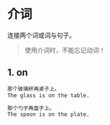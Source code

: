 # 介词

连接两个词或词与句子。

> 使用介词时，不能忘记动词！

## 1. on

```txt
那个玻璃杯再桌子上。
The glass is on the table.
```

```txt
那个勺子再盘子上。
The spoon is on the plate.
```

```txt

```

```txt

```

```txt

```

```txt

```

```txt

```

```txt

```









